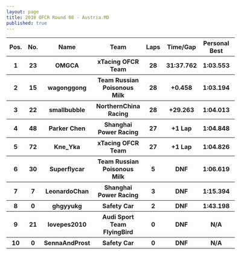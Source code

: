 ```yaml
---
layout: page
title: 2018 OFCR Round 08 - Austria.MD
published: true
---
```


<font size=2>
<table style="width:120%">
	<tr>
		<th>Pos.</th>
		<th>No.</th>
		<th>Name</th>
		<th>Team</th>
		<th>Laps</th>
		<th>Time/Gap</th>
		<th>Personal Best</th>
		<th>Position Diff</th>
	</tr>
	<tr>
		<th>1</th>
		<th>23</th>
		<th>OMGCA</th>
		<th>xTacing OFCR Team</th>
		<th>28</th>
		<th>31:37.762</th>
		<th>1:03.553</th>
		<th>+1</th>
	</tr>
	<tr>
		<th>2</th>
		<th>15</th>
		<th>wagonggong</th>
		<th>Team Russian Poisonous Milk</th>
		<th>28</th>
		<th>+0.458</th>
		<th>1:03.194</th>
		<th>-1</th>
	</tr>
	<tr>
		<th>3</th>
		<th>22</th>
		<th>smallbubble</th>
		<th>NorthernChina Racing</th>
		<th>28</th>
		<th>+29.263</th>
		<th>1:04.013</th>
		<th>+1</th>
	</tr>
	<tr>
		<th>4</th>
		<th>48</th>
		<th>Parker Chen</th>
		<th>Shanghai Power Racing</th>
		<th>27</th>
		<th>+1 Lap</th>
		<th>1:04.848</th>
		<th>+1</th>
	</tr>
	<tr>
		<th>5</th>
		<th>72</th>
		<th>Kne_Yka</th>
		<th>xTacing OFCR Team</th>
		<th>27</th>
		<th>+1 Lap</th>
		<th>1:04.826</th>
		<th>+1</th>
	</tr>
	<tr>
		<th>6</th>
		<th>30</th>
		<th>Superflycar</th>
		<th>Team Russian Poisonous Milk</th>
		<th>5</th>
		<th>DNF</th>
		<th>1:06.619</th>
		<th>+3</th>
	</tr>
	<tr>
		<th>7</th>
		<th>7</th>
		<th>LeonardoChan</th>
		<th>Shanghai Power Racing</th>
		<th>3</th>
		<th>DNF</th>
		<th>1:15.394</th>
		<th>0</th>
	</tr>
	<tr>
		<th>8</th>
		<th>0</th>
		<th>ghgyyukg</th>
		<th>Safety Car</th>
		<th>2</th>
		<th>DNF</th>
		<th>1:43.198</th>
		<th>+2</th>
	</tr>
	<tr>
		<th>9</th>
		<th>21</th>
		<th>lovepes2010</th>
		<th>Audi Sport Team FlyingBird</th>
		<th>0</th>
		<th>DNF</th>
		<th>N/A</th>
		<th>-6</th>
	</tr>
	<tr>
		<th>10</th>
		<th>0</th>
		<th>SennaAndProst</th>
		<th>Safety Car</th>
		<th>0</th>
		<th>DNF</th>
		<th>N/A</th>
		<th>-2</th>
	</tr>
</table>
</font>